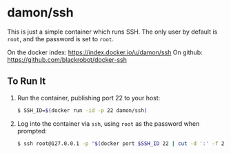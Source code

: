 # damon/ssh

This is just a simple container which runs SSH. The only user by default
is `root`, and the password is set to `root`.

On the docker index: https://index.docker.io/u/damon/ssh
On github: https://github.com/blackrobot/docker-ssh

## To Run It

1. Run the container, publishing port 22 to your host:

    ```bash
    $ SSH_ID=$(docker run -id -p 22 damon/ssh)
    ```

2. Log into the container via `ssh`, using `root` as the password when
   prompted:

    ```bash
    $ ssh root@127.0.0.1 -p "$(docker port $SSH_ID 22 | cut -d ':' -f 2)"
    ```
